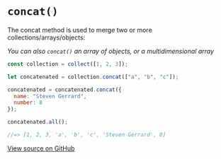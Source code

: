 # `concat()`

The concat method is used to merge two or more collections/arrays/objects:

_You can also `concat()` an array of objects, or a multidimensional array_

```js
const collection = collect([1, 2, 3]);

let concatenated = collection.concat(["a", "b", "c"]);

concatenated = concatenated.concat({
  name: "Steven Gerrard",
  number: 8
});

concatenated.all();

//=> [1, 2, 3, 'a', 'b', 'c', 'Steven Gerrard', 8]
```




[View source on GitHub](https://github.com/ecrmnn/collect.js/blob/master/src/methods/concat.js)